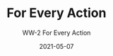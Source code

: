 ---
image_primary: "img/WW+For+Every+Action+Art.jpg"
image_secondary: "img/WW+For+Every+Action+Interior.jpg"
subtitle: "WW-2 For Every Action"
tags: 
  - "Wall Coverings"
title: "For Every Action"
href: "https://www.areaenvironments.com/order/ed-6-east-hennepin-axafw-w3l9w-ewf9t-ya7as-h5g6y"
designer: "Wendy Westlake"
category: "Wall Coverings"
manufacturer: "Area Environments"
slug: "/manufacturers/area-environments/wall-coverings/wendy-westlake-for-every-action"
date: "2021-05-07"
---